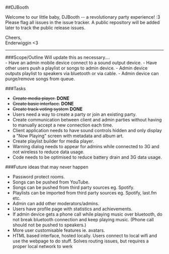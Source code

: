 ##DJBooth

Welcome to our little baby, DJBooth -- a revolutionary party experience! :3<br />
Please flag all issues in the issue tracker. A public repository will be added later to track the public release issues.

Cheers,<br />
Enderwiggin <3
<hr />
###Scope/Outline
Will update this as necessary....<br />
- Have an admin mobile device connect to a sound output device.
- Have other users push a playlist or songs to admin device.
- Admin device outputs playlist to speakers via bluetooth or via cable.
- Admin device can purge/remove songs from queue.

###Tasks
- ~~Create media player.~~ **DONE**
- ~~Create basic interface.~~ **DONE**
- ~~Create track voting system~~ **DONE**
- Users need a way to create a party or join an existing party.
- Create communication between client and admin parties without having to manually accept a new connection each time.
- Client application needs to have sound controls hidden and only display a "Now Playing" screen with metadata and album art.
- Create playlist builder for media player.
- Warning dialog needs to appear for admins while connected to 3G and not wireless to reduce data usage.
- Code needs to be optimised to reduce battery drain and 3G data usage.

###Future ideas that may never happen
- Password protect rooms.
- Songs can be pushed from YouTube.
- Songs can be pushed from third party sources eg. Spotify.
- Playlists can be imported from third party sources eg. Spotify, last.fm etc.
- Admin can add other moderators/admins.
- Users have profile page with statistics and achievements.
- If admin device gets a phone call while playing music over bluetooth, do not break bluetooth connection and keep playing music. (Phone call should not be pushed to speakers.)
- More user customisable features ie. avatars.
- HTML based interface, hosted locally. Users connect to local wifi and use the webpage to do stuff. Solves routing issues, but requires a proper local network to werk
